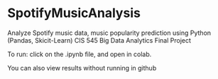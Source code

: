# SpotifyMusicAnalysis
Analyze Spotify music data, music popularity prediction using Python (Pandas, Skicit-Learn) CIS 545 Big Data Analytics Final Project

To run: click on the .ipynb file, and open in colab.

You can also view results without running in github
